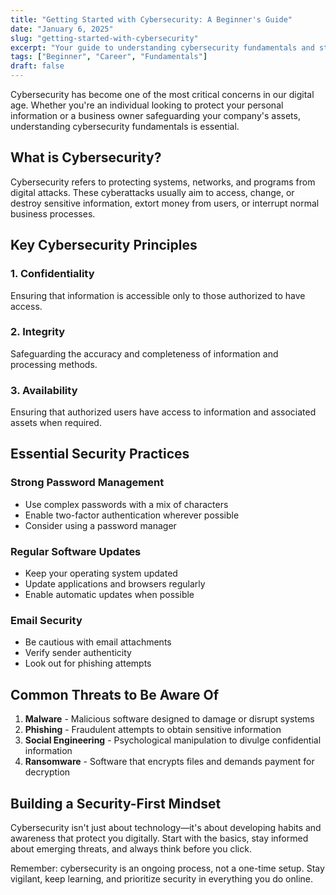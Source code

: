```yaml
---
title: "Getting Started with Cybersecurity: A Beginner's Guide"
date: "January 6, 2025"
slug: "getting-started-with-cybersecurity"
excerpt: "Your guide to understanding cybersecurity fundamentals and starting your career journey."
tags: ["Beginner", "Career", "Fundamentals"]
draft: false
---
```


Cybersecurity has become one of the most critical concerns in our digital age. Whether you're an individual looking to protect your personal information or a business owner safeguarding your company's assets, understanding cybersecurity fundamentals is essential.

## What is Cybersecurity?

Cybersecurity refers to protecting systems, networks, and programs from digital attacks. These cyberattacks usually aim to access, change, or destroy sensitive information, extort money from users, or interrupt normal business processes.

## Key Cybersecurity Principles

### 1. Confidentiality

Ensuring that information is accessible only to those authorized to have access.

### 2. Integrity

Safeguarding the accuracy and completeness of information and processing methods.

### 3. Availability

Ensuring that authorized users have access to information and associated assets when required.

## Essential Security Practices

### Strong Password Management

- Use complex passwords with a mix of characters
- Enable two-factor authentication wherever possible
- Consider using a password manager

### Regular Software Updates

- Keep your operating system updated
- Update applications and browsers regularly
- Enable automatic updates when possible

### Email Security

- Be cautious with email attachments
- Verify sender authenticity
- Look out for phishing attempts

## Common Threats to Be Aware Of

1. **Malware** - Malicious software designed to damage or disrupt systems
2. **Phishing** - Fraudulent attempts to obtain sensitive information
3. **Social Engineering** - Psychological manipulation to divulge confidential information
4. **Ransomware** - Software that encrypts files and demands payment for decryption

## Building a Security-First Mindset

Cybersecurity isn't just about technology—it's about developing habits and awareness that protect you digitally. Start with the basics, stay informed about emerging threats, and always think before you click.

Remember: cybersecurity is an ongoing process, not a one-time setup. Stay vigilant, keep learning, and prioritize security in everything you do online.
